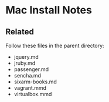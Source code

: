 # Mac Install Notes




## Related

Follow these files in the parent directory:

  * jquery.md
  * jruby.md
  * passenger.md
  * sencha.md
  * sixarm-books.md
  * vagrant.mmd
  * virtualbox.mmd


